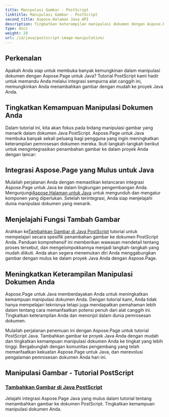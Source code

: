 ```yaml
---
title: Manipulasi Gambar - PostScript
linktitle: Manipulasi Gambar - PostScript
second_title: Aspose.Halaman Java API
description: Tingkatkan keterampilan manipulasi dokumen dengan Aspose.Page untuk Java. Pelajari tutorial PostScript kami, pelajari cara menambahkan gambar di Java, dan tingkatkan kemampuan dokumen Anda.
type: docs
weight: 28
url: /id/java/postscript-image-manipulation/
---
```


## Perkenalan

Apakah Anda siap untuk membuka banyak kemungkinan dalam manipulasi dokumen dengan Aspose.Page untuk Java? Tutorial PostScript kami hadir untuk memandu Anda melalui integrasi sempurna alat canggih ini, memungkinkan Anda menambahkan gambar dengan mudah ke proyek Java Anda.

## Tingkatkan Kemampuan Manipulasi Dokumen Anda

Dalam tutorial ini, kita akan fokus pada bidang manipulasi gambar yang menarik dalam dokumen Java PostScript. Aspose.Page untuk Java membuka banyak sekali peluang bagi pengguna yang ingin meningkatkan keterampilan pemrosesan dokumen mereka. Ikuti langkah-langkah berikut untuk mengintegrasikan penambahan gambar ke dalam proyek Anda dengan lancar:

## Integrasi Aspose.Page yang Mulus untuk Java

 Mulailah perjalanan Anda dengan memastikan kelancaran integrasi Aspose.Page untuk Java ke dalam lingkungan pengembangan Anda. Mengunjungi[Aspose.Halaman untuk Java](https://products.aspose.com/page/java) untuk mengunduh dan mengatur komponen yang diperlukan. Setelah terintegrasi, Anda siap menjelajahi dunia manipulasi dokumen yang menarik.

## Menjelajahi Fungsi Tambah Gambar

 Arahkan ke[Tambahkan Gambar di Java PostScript](./add-image/) tutorial untuk mempelajari secara spesifik penambahan gambar ke dokumen PostScript Anda. Panduan komprehensif ini memberikan wawasan mendetail tentang proses tersebut, dan mengelompokkannya menjadi langkah-langkah yang mudah diikuti. Anda akan segera menemukan diri Anda menggabungkan gambar dengan mulus ke dalam proyek Java Anda dengan Aspose.Page.

## Meningkatkan Keterampilan Manipulasi Dokumen Anda

Aspose.Page untuk Java memberdayakan Anda untuk meningkatkan kemampuan manipulasi dokumen Anda. Dengan tutorial kami, Anda tidak hanya mempelajari teknisnya tetapi juga mendapatkan pemahaman lebih dalam tentang cara memanfaatkan potensi penuh dari alat canggih ini. Tingkatkan keterampilan Anda dan menonjol dalam dunia pemrosesan dokumen.

Mulailah perjalanan penemuan ini dengan Aspose.Page untuk tutorial PostScript Java. Tambahkan gambar ke proyek Java Anda dengan mudah dan tingkatkan kemampuan manipulasi dokumen Anda ke tingkat yang lebih tinggi. Bergabunglah dengan komunitas pengembang yang telah memanfaatkan kekuatan Aspose.Page untuk Java, dan merevolusi pengalaman pemrosesan dokumen Anda hari ini.
## Manipulasi Gambar - Tutorial PostScript
### [Tambahkan Gambar di Java PostScript](./add-image/)
Jelajahi integrasi Aspose.Page Java yang mulus dalam tutorial tentang menambahkan gambar ke dokumen PostScript. Tingkatkan kemampuan manipulasi dokumen Anda.